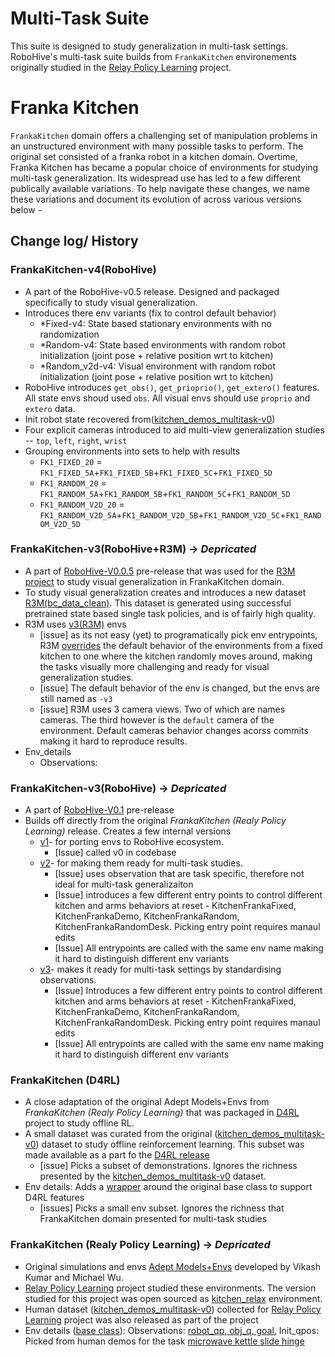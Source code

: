 # Multi-Task Suite
This suite is designed to study generalization in multi-task settings. RoboHive's multi-task suite builds from `FrankaKitchen` environements originally studied in the [Relay Policy Learning](https://relay-policy-learning.github.io/) project.

# Franka Kitchen
`FrankaKitchen` domain offers a challenging set of manipulation problems in an unstructured environment with many possible tasks to perform. The original set consisted of a franka robot in a kitchen domain. Overtime, Franka Kitchen has became a popular choice of environments for studying multi-task generalization. Its widespread use has led to a few different publically available variations. To help navigate these changes, we name these variations and document its evolution of across various versions below -

## Change log/ History

### FrankaKitchen-v4(RoboHive)
- A part of the RoboHive-v0.5 release. Designed and packaged specifically to study visual generalization.
- Introduces there env variants (fix to control default behavior)
    - *Fixed-v4: State based stationary environments with no randomization
    - *Random-v4: State based environments with random robot initialization (joint pose + relative position  wrt to kitchen)
    - *Random_v2d-v4: Visual environment with random robot initialization (joint pose + relative position  wrt to kitchen)
- RoboHive introduces `get_obs()`, `get_prioprio()`, `get_extero()` features. All state envs shoud used `obs`. All visual envs should use `proprio` and `extero` data.
- Init robot state recovered from([kitchen_demos_multitask-v0](https://github.com/google-research/relay-policy-learning/blob/master/kitchen_demos_multitask.zip))
- Four explicit cameras introduced to aid multi-view generalization studies -- `top`, `left`, `right`, `wrist`
- Grouping environments into sets to help with results
    - `FK1_FIXED_20` = `FK1_FIXED_5A`+`FK1_FIXED_5B`+`FK1_FIXED_5C`+`FK1_FIXED_5D`
    - `FK1_RANDOM_20` = `FK1_RANDOM_5A`+`FK1_RANDOM_5B`+`FK1_RANDOM_5C`+`FK1_RANDOM_5D`
    - `FK1_RANDOM_V2D_20` = `FK1_RANDOM_V2D_5A`+`FK1_RANDOM_V2D_5B`+`FK1_RANDOM_V2D_5C`+`FK1_RANDOM_V2D_5D`


### FrankaKitchen-v3(RoboHive+R3M) &rarr; _Depricated_
- A part of [RoboHive-V0.0.5](https://github.com/vikashplus/robohive/releases/tag/v0.0.5) pre-release that was used for the [R3M project](https://sites.google.com/view/robot-r3m/) to study visual generalization in FrankaKitchen domain.
- To study visual generalization creates and introduces a new dataset [R3M(bc_data_clean)](https://github.com/facebookresearch/r3m/tree/eval/evaluation#downloading-demonstration-data). This dataset is generated using successful pretrained state based single task policies, and is of fairly high quality.
- R3M uses [v3(R3M)](https://github.com/vikashplus/robohive/blob/5a8cb3944824abe155efe9bcaf110c46c19c5564/robohive/envs/relay_kitchen/__init__.py#L145-L149) envs
    - [issue] as its not easy (yet) to programatically pick env entrypoints, R3M [overrides](https://github.com/vikashplus/robohive/commit/5a8cb3944824abe155efe9bcaf110c46c19c5564) the default behavior of the environments from a fixed kitchen to one where the kitchen randomly moves around, making the tasks visually more challenging and ready for visual generalization studies.
    - [issue] The default behavior of the env is changed, but the envs are still named as `-v3`
    - [issue] R3M uses 3 camera views. Two of which are names cameras. The third however is the `default` camera of the environment. Default cameras behavior changes acorss commits making it hard to reproduce results.
- Env_details
    - Observations:

### FrankaKitchen-v3(RoboHive) &rarr; _Depricated_
- A part of [RoboHive-V0.1](https://github.com/vikashplus/robohive/releases/tag/v0.1) pre-release
- Builds off directly from the original _FrankaKitchen (Realy Policy Learning)_ release. Creates a few internal versions
    - [v1](https://github.com/vikashplus/robohive/blob/5a8cb3944824abe155efe9bcaf110c46c19c5564/robohive/envs/relay_kitchen/__init__.py#L17-L22)- for porting envs to RoboHive ecosystem.
        - [Issue] called v0 in codebase
    - [v2](https://github.com/vikashplus/robohive/blob/5a8cb3944824abe155efe9bcaf110c46c19c5564/robohive/envs/relay_kitchen/__init__.py#L24-L142)- for making them ready for multi-task studies.
        - [Issue] uses observation that are task specific, therefore not ideal for multi-task generalizaiton
        - [Issue] introduces a few different entry points to control different kitchen and arms behaviors at reset - KitchenFrankaFixed, KitchenFrankaDemo, KitchenFrankaRandom, KitchenFrankaRandomDesk. Picking entry point requires manaul edits
        - [Issue] All entrypoints are called with the same env name making it hard to distinguish different env variants
    - [v3](https://github.com/vikashplus/robohive/blob/5a8cb3944824abe155efe9bcaf110c46c19c5564/robohive/envs/relay_kitchen/__init__.py#L145-L149)- makes it ready for multi-task settings by standardising observations.
        - [Issue] Introduces a few different entry points to control different kitchen and arms behaviors at reset - KitchenFrankaFixed, KitchenFrankaDemo, KitchenFrankaRandom, KitchenFrankaRandomDesk. Picking entry point requires manaul edits
        - [Issue] All entrypoints are called with the same env name making it hard to distinguish different env variants

### FrankaKitchen (D4RL)
- A close adaptation of the original Adept Models+Envs from _FrankaKitchen (Realy Policy Learning)_ that was packaged in [D4RL](https://sites.google.com/view/d4rl/home) project to study offline RL.
- A small dataset was curated from the original ([kitchen_demos_multitask-v0](https://github.com/google-research/relay-policy-learning/blob/master/kitchen_demos_multitask.zip)) dataset to study offline reinforcement learning. This subset was made available as a part fo the [D4RL release](http://rail.eecs.berkeley.edu/datasets/offline_rl/kitchen/)
    - [issue] Picks a subset of demonstrations. Ignores the richness presented by the [kitchen_demos_multitask-v0](https://github.com/google-research/relay-policy-learning/blob/master/kitchen_demos_multitask.zip) dataset.
- Env details: Adds a [wrapper](https://github.com/Farama-Foundation/D4RL/blob/master/d4rl/kitchen/kitchen_envs.py) around the original base class to support D4RL features
    - [issues] Picks a small env subset. Ignores the richness that FrankaKitchen domain presented for multi-task studies

### FrankaKitchen (Realy Policy Learning) &rarr; _Depricated_
- Original simulations and envs [Adept Models+Envs](https://github.com/google-research/relay-policy-learning) developed by Vikash Kumar and Michael Wu.
- [Relay Policy Learning](https://relay-policy-learning.github.io/) project studied these environments. The version studied for this project was open sourced as [kitchen_relax](https://github.com/google-research/relay-policy-learning/blob/master/adept_envs/adept_envs/franka/__init__.py#L21) environment.
- Human dataset ([kitchen_demos_multitask-v0](https://github.com/google-research/relay-policy-learning/blob/master/kitchen_demos_multitask.zip)) collected for [Relay Policy Learning](https://relay-policy-learning.github.io/) project was also released as part of the project
- Env details ([base class](https://github.com/google-research/relay-policy-learning/blob/master/adept_envs/adept_envs/franka/kitchen_multitask_v0.py#L130)): Observations: [robot_qp, obj_q, goal](https://github.com/google-research/relay-policy-learning/blob/master/adept_envs/adept_envs/franka/kitchen_multitask_v0.py#L130), Init_qpos: Picked from human demos for the task [microwave kettle slide hinge](https://github.com/google-research/relay-policy-learning/blob/master/adept_envs/adept_envs/franka/kitchen_multitask_v0.py#L62)